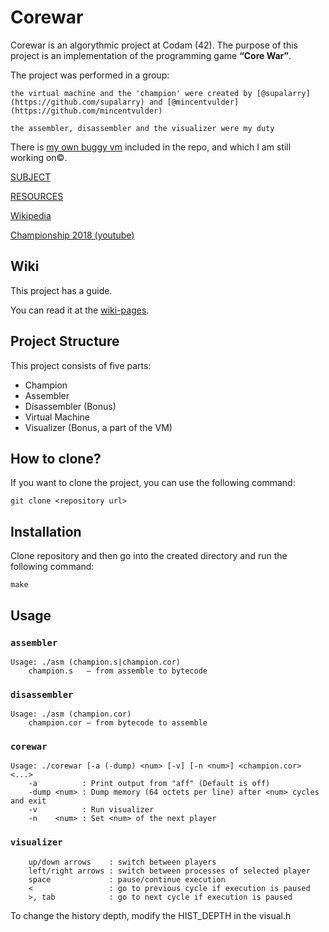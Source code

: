 # Corewar

Corewar is an algorythmic project at Codam (42). The purpose of this project is an implementation of the programming game **“Core War”**.

The project was performed in a group:

    the virtual machine and the 'champion' were created by [@supalarry](https://github.com/supalarry) and [@mincentvulder](https://github.com/mincentvulder)
    
    the assembler, disassembler and the visualizer were my duty
    
There is [my own buggy vm](/my_buggy_vm/) included in the repo, and which I am still working on©️.

[SUBJECT](/COREWAR_SUBJECT.pdf)

[RESOURCES](/resources/)

[Wikipedia](https://en.wikipedia.org/wiki/Core_War)

[Championship 2018 (youtube)](https://www.youtube.com/watch?v=R-OkYyzp-DI)

## Wiki

This project has a guide.

You can read it at the [wiki-pages](../../wiki/).

## Project Structure

This project consists of five parts:

* Champion
* Assembler
* Disassembler (Bonus)
* Virtual Machine
* Visualizer (Bonus, a part of the VM)

## How to clone?

If you want to clone the project, you can use the following command:

```
git clone <repository url>
```

## Installation

Clone repository and then go into the created directory and run the following command:

```
make
```

## Usage

### `assembler`

```
Usage: ./asm (champion.s|champion.cor)
    champion.s   — from assemble to bytecode
```

### `disassembler`

```
Usage: ./asm (champion.cor)
    champion.cor — from bytecode to assemble
```

### `corewar`

```
Usage: ./corewar [-a (-dump) <num> [-v] [-n <num>] <champion.cor> <...>
    -a          : Print output from "aff" (Default is off)
    -dump <num> : Dump memory (64 octets per line) after <num> cycles and exit
    -v          : Run visualizer
    -n    <num> : Set <num> of the next player
```

### `visualizer`

```
    up/down arrows    : switch between players
    left/right arrows : switch between processes of selected player
    space             : pause/continue execution
    <                 : go to previous cycle if execution is paused
    >, tab            : go to next cycle if execution is paused
```

To change the history depth, modify the HIST_DEPTH in the visual.h
